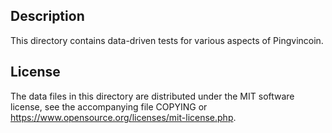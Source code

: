 Description
------------

This directory contains data-driven tests for various aspects of Pingvincoin.

License
--------

The data files in this directory are distributed under the MIT software
license, see the accompanying file COPYING or
https://www.opensource.org/licenses/mit-license.php.

